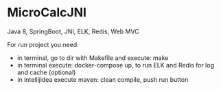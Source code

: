 # MicroCalcJNI
Java 8, SpringBoot, JNI, ELK, Redis, Web MVC

For run project you need:
- in terminal, go to dir with Makefile and execute: make
- in terminal execute: docker-compose up, to run ELK and Redis for log and cache (optional)
- in intellijidea execute maven: clean compile, push run button
